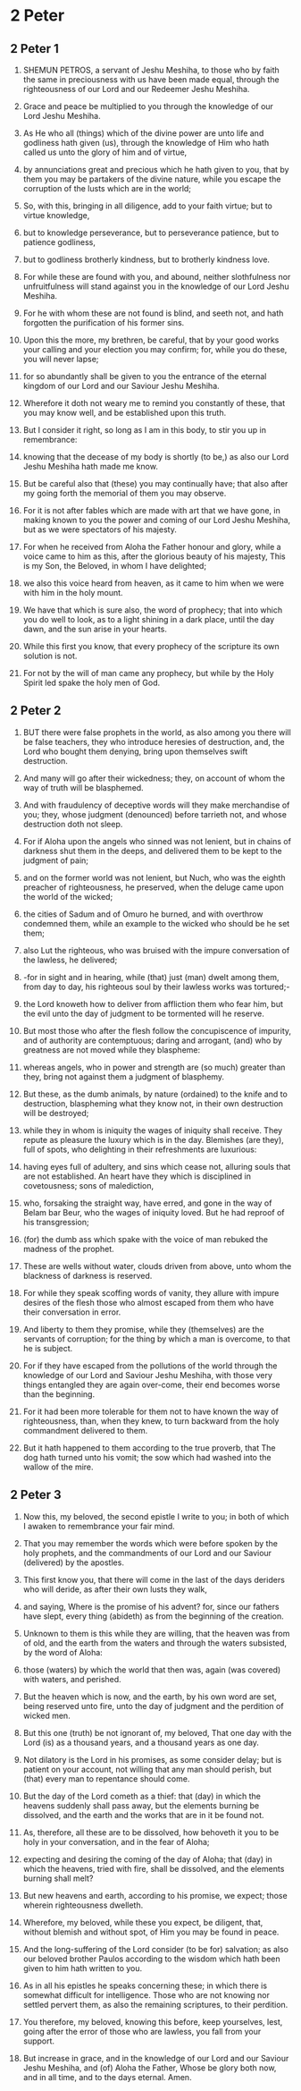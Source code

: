 # 2 Peter

## 2 Peter 1

1. SHEMUN PETROS, a servant of Jeshu Meshiha, to those who by faith the same in preciousness with us have been made equal, through the righteousness of our Lord and our Redeemer Jeshu Meshiha.

2. Grace and peace be multiplied to you through the knowledge of our Lord Jeshu Meshiha.

3. As He who all (things) which of the divine power are unto life and godliness hath given (us), through the knowledge of Him who hath called us unto the glory of him and of virtue,

4. by annunciations great and precious which he hath given to you, that by them you may be partakers of the divine nature, while you escape the corruption of the lusts which are in the world;

5. So, with this, bringing in all diligence, add to your faith virtue; but to virtue knowledge,

6. but to knowledge perseverance, but to perseverance patience, but to patience godliness,

7. but to godliness brotherly kindness, but to brotherly kindness love.

8. For while these are found with you, and abound, neither slothfulness nor unfruitfulness will stand against you in the knowledge of our Lord Jeshu Meshiha.

9. For he with whom these are not found is blind, and seeth not, and hath forgotten the purification of his former sins.

10. Upon this the more, my brethren, be careful, that by your good works your calling and your election you may confirm; for, while you do these, you will never lapse;

11. for so abundantly shall be given to you the entrance of the eternal kingdom of our Lord and our Saviour Jeshu Meshiha.

12. Wherefore it doth not weary me to remind you constantly of these, that you may know well, and be established upon this truth.

13. But I consider it right, so long as I am in this body, to stir you up in remembrance:

14. knowing that the decease of my body is shortly (to be,) as also our Lord Jeshu Meshiha hath made me know.

15. But be careful also that (these) you may continually have; that also after my going forth the memorial of them you may observe.

16. For it is not after fables which are made with art that we have gone, in making known to you the power and coming of our Lord Jeshu Meshiha, but as we were spectators of his majesty.

17. For when he received from Aloha the Father honour and glory, while a voice came to him as this, after the glorious beauty of his majesty, This is my Son, the Beloved, in whom I have delighted;

18. we also this voice heard from heaven, as it came to him when we were with him in the holy mount.

19. We have that which is sure also, the word of prophecy; that into which you do well to look, as to a light shining in a dark place, until the day dawn, and the sun arise in your hearts.

20. While this first you know, that every prophecy of the scripture its own solution is not.

21. For not by the will of man came any prophecy, but while by the Holy Spirit led spake the holy men of God.

## 2 Peter 2

1. BUT there were false prophets in the world, as also among you there will be false teachers, they who introduce heresies of destruction, and, the Lord who bought them denying, bring upon themselves swift destruction.

2. And many will go after their wickedness; they, on account of whom the way of truth will be blasphemed.

3. And with fraudulency of deceptive words will they make merchandise of you; they, whose judgment (denounced) before tarrieth not, and whose destruction doth not sleep.

4. For if Aloha upon the angels who sinned was not lenient, but in chains of darkness shut them in the deeps, and delivered them to be kept to the judgment of pain;

5. and on the former world was not lenient, but Nuch, who was the eighth preacher of righteousness, he preserved, when the deluge came upon the world of the wicked;

6. the cities of Sadum and of Omuro he burned, and with overthrow condemned them, while an example to the wicked who should be he set them;

7. also Lut the righteous, who was bruised with the impure conversation of the lawless, he delivered;

8. -for in sight and in hearing, while (that) just (man) dwelt among them, from day to day, his righteous soul by their lawless works was tortured;-

9. the Lord knoweth how to deliver from affliction them who fear him, but the evil unto the day of judgment to be tormented will he reserve.

10. But most those who after the flesh follow the concupiscence of impurity, and of authority are contemptuous; daring and arrogant, (and) who by greatness are not moved while they blaspheme:

11. whereas angels, who in power and strength are (so much) greater than they, bring not against them a judgment of blasphemy.

12. But these, as the dumb animals, by nature (ordained) to the knife and to destruction, blaspheming what they know not, in their own destruction will be destroyed;

13. while they in whom is iniquity the wages of iniquity shall receive. They repute as pleasure the luxury which is in the day. Blemishes (are they), full of spots, who delighting in their refreshments are luxurious:

14. having eyes full of adultery, and sins which cease not, alluring souls that are not established. An heart have they which is disciplined in covetousness; sons of malediction,

15. who, forsaking the straight way, have erred, and gone in the way of Belam bar Beur, who the wages of iniquity loved. But he had reproof of his transgression;

16. (for) the dumb ass which spake with the voice of man rebuked the madness of the prophet.

17. These are wells without water, clouds driven from above, unto whom the blackness of darkness is reserved.

18. For while they speak scoffing words of vanity, they allure with impure desires of the flesh those who almost escaped from them who have their conversation in error.

19. And liberty to them they promise, while they (themselves) are the servants of corruption; for the thing by which a man is overcome, to that he is subject.

20. For if they have escaped from the pollutions of the world through the knowledge of our Lord and Saviour Jeshu Meshiha, with those very things entangled they are again over-come, their end becomes worse than the beginning.

21. For it had been more tolerable for them not to have known the way of righteousness, than, when they knew, to turn backward from the holy commandment delivered to them.

22. But it hath happened to them according to the true proverb, that The dog hath turned unto his vomit; the sow which had washed into the wallow of the mire.

## 2 Peter 3

1. Now this, my beloved, the second epistle I write to you; in both of which I awaken to remembrance your fair mind.

2. That you may remember the words which were before spoken by the holy prophets, and the commandments of our Lord and our Saviour (delivered) by the apostles.

3. This first know you, that there will come in the last of the days deriders who will deride, as after their own lusts they walk,

4. and saying, Where is the promise of his advent? for, since our fathers have slept, every thing (abideth) as from the beginning of the creation.

5. Unknown to them is this while they are willing, that the heaven was from of old, and the earth from the waters and through the waters subsisted, by the word of Aloha:

6. those (waters) by which the world that then was, again (was covered) with waters, and perished.

7. But the heaven which is now, and the earth, by his own word are set, being reserved unto fire, unto the day of judgment and the perdition of wicked men.

8. But this one (truth) be not ignorant of, my beloved, That one day with the Lord (is) as a thousand years, and a thousand years as one day.

9. Not dilatory is the Lord in his promises, as some consider delay; but is patient on your account, not willing that any man should perish, but (that) every man to repentance should come.

10. But the day of the Lord cometh as a thief: that (day) in which the heavens suddenly shall pass away, but the elements burning be dissolved, and the earth and the works that are in it be found not.

11. As, therefore, all these are to be dissolved, how behoveth it you to be holy in your conversation, and in the fear of Aloha;

12. expecting and desiring the coming of the day of Aloha; that (day) in which the heavens, tried with fire, shall be dissolved, and the elements burning shall melt?

13. But new heavens and earth, according to his promise, we expect; those wherein righteousness dwelleth.

14. Wherefore, my beloved, while these you expect, be diligent, that, without blemish and without spot, of Him you may be found in peace.

15. And the long-suffering of the Lord consider (to be for) salvation; as also our beloved brother Paulos according to the wisdom which hath been given to him hath written to you.

16. As in all his epistles he speaks concerning these; in which there is somewhat difficult for intelligence. Those who are not knowing nor settled pervert them, as also the remaining scriptures, to their perdition.

17. You therefore, my beloved, knowing this before, keep yourselves, lest, going after the error of those who are lawless, you fall from your support.

18. But increase in grace, and in the knowledge of our Lord and our Saviour Jeshu Meshiha, and (of) Aloha the Father, Whose be glory both now, and in all time, and to the days eternal. Amen.

